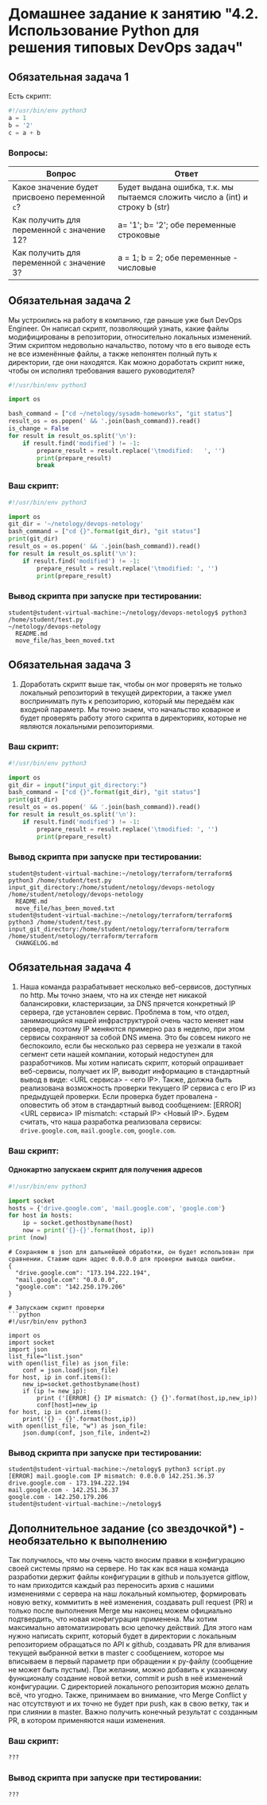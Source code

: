 # Домашнее задание к занятию "4.2. Использование Python для решения типовых DevOps задач"

## Обязательная задача 1

Есть скрипт:
```python
#!/usr/bin/env python3
a = 1
b = '2'
c = a + b
```

### Вопросы:
| Вопрос  | Ответ |
| ------------- | ------------- |
| Какое значение будет присвоено переменной `c`?  | Будет выдана ошибка, т.к. мы пытаемся сложить число a (int) и строку b (str) |
| Как получить для переменной `c` значение 12?  | a= '1'; b= '2'; обе переменные строковые  |
| Как получить для переменной `c` значение 3?  | a = 1; b = 2; обе переменные - числовые  |

## Обязательная задача 2
Мы устроились на работу в компанию, где раньше уже был DevOps Engineer. Он написал скрипт, позволяющий узнать, какие файлы модифицированы в репозитории, относительно локальных изменений. Этим скриптом недовольно начальство, потому что в его выводе есть не все изменённые файлы, а также непонятен полный путь к директории, где они находятся. Как можно доработать скрипт ниже, чтобы он исполнял требования вашего руководителя?

```python
#!/usr/bin/env python3

import os

bash_command = ["cd ~/netology/sysadm-homeworks", "git status"]
result_os = os.popen(' && '.join(bash_command)).read()
is_change = False
for result in result_os.split('\n'):
    if result.find('modified') != -1:
        prepare_result = result.replace('\tmodified:   ', '')
        print(prepare_result)
        break
```

### Ваш скрипт:
```python
#!/usr/bin/env python3

import os
git_dir = '~/netology/devops-netology'
bash_command = ["cd {}".format(git_dir), "git status"]
print(git_dir)
result_os = os.popen(' && '.join(bash_command)).read()
for result in result_os.split('\n'):
    if result.find('modified') != -1:
        prepare_result = result.replace('\tmodified: ', '')
        print(prepare_result)

```
### Вывод скрипта при запуске при тестировании:

```
student@student-virtual-machine:~/netology/devops-netology$ python3 /home/student/test.py 
~/netology/devops-netology
  README.md
  move_file/has_been_moved.txt
```

## Обязательная задача 3
1. Доработать скрипт выше так, чтобы он мог проверять не только локальный репозиторий в текущей директории, а также умел воспринимать путь к репозиторию, который мы передаём как входной параметр. Мы точно знаем, что начальство коварное и будет проверять работу этого скрипта в директориях, которые не являются локальными репозиториями.

### Ваш скрипт:
```python
#!/usr/bin/env python3

import os
git_dir = input("input_git_directory:")
bash_command = ["cd {}".format(git_dir), "git status"]
print(git_dir)
result_os = os.popen(' && '.join(bash_command)).read()
for result in result_os.split('\n'):
    if result.find('modified') != -1:
        prepare_result = result.replace('\tmodified: ', '')
        print(prepare_result)

```

### Вывод скрипта при запуске при тестировании:
```
student@student-virtual-machine:~/netology/terraform/terraform$ python3 /home/student/test.py 
input_git_directory:/home/student/netology/devops-netology
/home/student/netology/devops-netology
  README.md
  move_file/has_been_moved.txt
student@student-virtual-machine:~/netology/terraform/terraform$ python3 /home/student/test.py 
input_git_directory:/home/student/netology/terraform/terraform
/home/student/netology/terraform/terraform
  CHANGELOG.md

```

## Обязательная задача 4
1. Наша команда разрабатывает несколько веб-сервисов, доступных по http. Мы точно знаем, что на их стенде нет никакой балансировки, кластеризации, за DNS прячется конкретный IP сервера, где установлен сервис. Проблема в том, что отдел, занимающийся нашей инфраструктурой очень часто меняет нам сервера, поэтому IP меняются примерно раз в неделю, при этом сервисы сохраняют за собой DNS имена. Это бы совсем никого не беспокоило, если бы несколько раз сервера не уезжали в такой сегмент сети нашей компании, который недоступен для разработчиков. Мы хотим написать скрипт, который опрашивает веб-сервисы, получает их IP, выводит информацию в стандартный вывод в виде: <URL сервиса> - <его IP>. Также, должна быть реализована возможность проверки текущего IP сервиса c его IP из предыдущей проверки. Если проверка будет провалена - оповестить об этом в стандартный вывод сообщением: [ERROR] <URL сервиса> IP mismatch: <старый IP> <Новый IP>. Будем считать, что наша разработка реализовала сервисы: `drive.google.com`, `mail.google.com`, `google.com`.

### Ваш скрипт:

#### Однокартно запускаем скрипт для получения адресов
```python
#!/usr/bin/env python3

import socket
hosts = {'drive.google.com', 'mail.google.com', 'google.com'}
for host in hosts:
    ip = socket.gethostbyname(host)
    now = print('{}-{}'.format(host, ip))
print (now)
```
```
# Сохраняем в json для дальнейшей обработки, он будет использован при сравнении. Ставим один адрес 0.0.0.0 для проверки вывода ошибки.
{
  "drive.google.com": "173.194.222.194",
  "mail.google.com": "0.0.0.0",
  "google.com": "142.250.179.206"
}

```
```
# Запускаем скрипт проверки
```python
#!/usr/bin/env python3

import os
import socket
import json
list_file="list.json"
with open(list_file) as json_file:
    conf = json.load(json_file)
for host, ip in conf.items():
    new_ip=socket.gethostbyname(host)
    if (ip != new_ip):
        print ('[ERROR] {} IP mismatch: {} {}'.format(host,ip,new_ip))
        conf[host]=new_ip
for host, ip in conf.items():
    print('{} - {}'.format(host,ip))
with open(list_file, "w") as json_file:
    json.dump(conf, json_file, indent=2)
```

### Вывод скрипта при запуске при тестировании:
```
student@student-virtual-machine:~/netology$ python3 script.py 
[ERROR] mail.google.com IP mismatch: 0.0.0.0 142.251.36.37
drive.google.com - 173.194.222.194
mail.google.com - 142.251.36.37
google.com - 142.250.179.206
student@student-virtual-machine:~/netology$ 

```

## Дополнительное задание (со звездочкой*) - необязательно к выполнению

Так получилось, что мы очень часто вносим правки в конфигурацию своей системы прямо на сервере. Но так как вся наша команда разработки держит файлы конфигурации в github и пользуется gitflow, то нам приходится каждый раз переносить архив с нашими изменениями с сервера на наш локальный компьютер, формировать новую ветку, коммитить в неё изменения, создавать pull request (PR) и только после выполнения Merge мы наконец можем официально подтвердить, что новая конфигурация применена. Мы хотим максимально автоматизировать всю цепочку действий. Для этого нам нужно написать скрипт, который будет в директории с локальным репозиторием обращаться по API к github, создавать PR для вливания текущей выбранной ветки в master с сообщением, которое мы вписываем в первый параметр при обращении к py-файлу (сообщение не может быть пустым). При желании, можно добавить к указанному функционалу создание новой ветки, commit и push в неё изменений конфигурации. С директорией локального репозитория можно делать всё, что угодно. Также, принимаем во внимание, что Merge Conflict у нас отсутствуют и их точно не будет при push, как в свою ветку, так и при слиянии в master. Важно получить конечный результат с созданным PR, в котором применяются наши изменения. 

### Ваш скрипт:
```python
???
```

### Вывод скрипта при запуске при тестировании:
```
???
```
